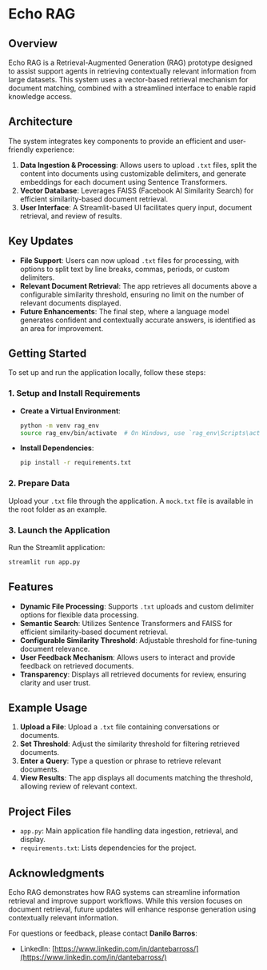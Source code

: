 # Echo RAG

## Overview
Echo RAG is a Retrieval-Augmented Generation (RAG) prototype designed to assist support agents in retrieving contextually relevant information from large datasets. This system uses a vector-based retrieval mechanism for document matching, combined with a streamlined interface to enable rapid knowledge access.

## Architecture
The system integrates key components to provide an efficient and user-friendly experience:

1. **Data Ingestion & Processing**: Allows users to upload `.txt` files, split the content into documents using customizable delimiters, and generate embeddings for each document using Sentence Transformers.
2. **Vector Database**: Leverages FAISS (Facebook AI Similarity Search) for efficient similarity-based document retrieval.
3. **User Interface**: A Streamlit-based UI facilitates query input, document retrieval, and review of results.

## Key Updates
- **File Support**: Users can now upload `.txt` files for processing, with options to split text by line breaks, commas, periods, or custom delimiters.
- **Relevant Document Retrieval**: The app retrieves all documents above a configurable similarity threshold, ensuring no limit on the number of relevant documents displayed.
- **Future Enhancements**: The final step, where a language model generates confident and contextually accurate answers, is identified as an area for improvement.

## Getting Started
To set up and run the application locally, follow these steps:

### 1. Setup and Install Requirements

- **Create a Virtual Environment**:
  ```bash
  python -m venv rag_env
  source rag_env/bin/activate  # On Windows, use `rag_env\Scripts\activate`
  ```

- **Install Dependencies**:
  ```bash
  pip install -r requirements.txt
  ```

### 2. Prepare Data
Upload your `.txt` file through the application. A `mock.txt` file is available in the root folder as an example.

### 3. Launch the Application
Run the Streamlit application:
```bash
streamlit run app.py
```

## Features
- **Dynamic File Processing**: Supports `.txt` uploads and custom delimiter options for flexible data processing.
- **Semantic Search**: Utilizes Sentence Transformers and FAISS for efficient similarity-based document retrieval.
- **Configurable Similarity Threshold**: Adjustable threshold for fine-tuning document relevance.
- **User Feedback Mechanism**: Allows users to interact and provide feedback on retrieved documents.
- **Transparency**: Displays all retrieved documents for review, ensuring clarity and user trust.

## Example Usage
1. **Upload a File**: Upload a `.txt` file containing conversations or documents.
2. **Set Threshold**: Adjust the similarity threshold for filtering retrieved documents.
3. **Enter a Query**: Type a question or phrase to retrieve relevant documents.
4. **View Results**: The app displays all documents matching the threshold, allowing review of relevant context.

## Project Files
- `app.py`: Main application file handling data ingestion, retrieval, and display.
- `requirements.txt`: Lists dependencies for the project.

## Acknowledgments
Echo RAG demonstrates how RAG systems can streamline information retrieval and improve support workflows. While this version focuses on document retrieval, future updates will enhance response generation using contextually relevant information.

For questions or feedback, please contact **Danilo Barros**:
- LinkedIn: [https://www.linkedin.com/in/dantebarross/](https://www.linkedin.com/in/dantebarross/)